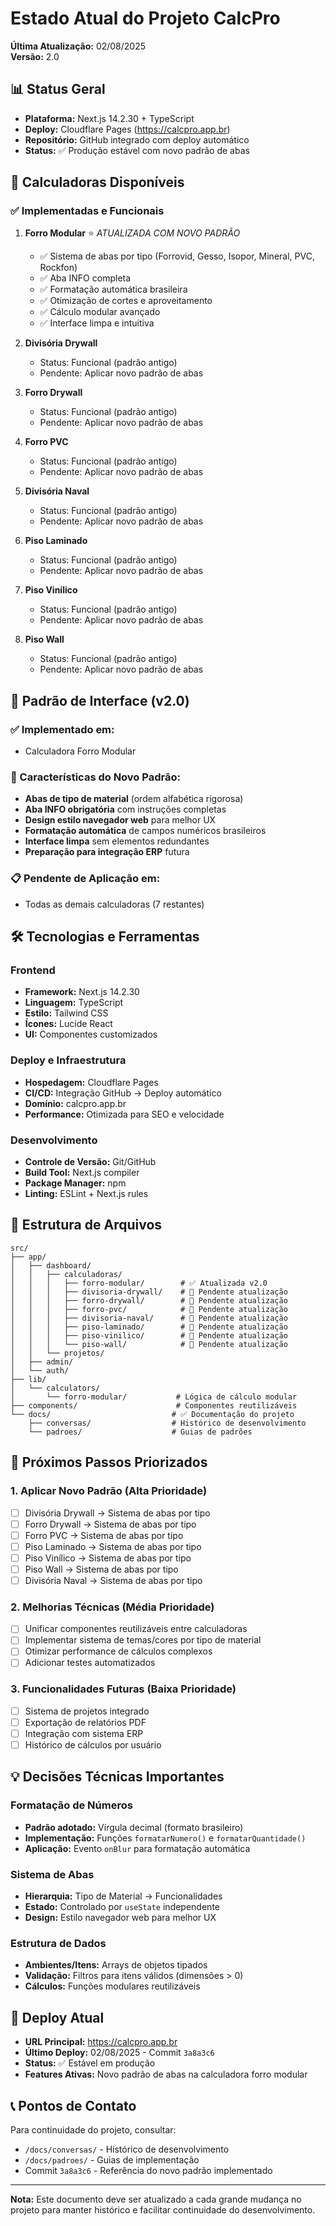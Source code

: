 # Estado Atual do Projeto CalcPro

**Última Atualização:** 02/08/2025  
**Versão:** 2.0

## 📊 Status Geral

- **Plataforma:** Next.js 14.2.30 + TypeScript
- **Deploy:** Cloudflare Pages (https://calcpro.app.br)
- **Repositório:** GitHub integrado com deploy automático
- **Status:** ✅ Produção estável com novo padrão de abas

## 🧮 Calculadoras Disponíveis

### ✅ Implementadas e Funcionais

1. **Forro Modular** ⭐ *ATUALIZADA COM NOVO PADRÃO*
   - ✅ Sistema de abas por tipo (Forrovid, Gesso, Isopor, Mineral, PVC, Rockfon)
   - ✅ Aba INFO completa
   - ✅ Formatação automática brasileira
   - ✅ Otimização de cortes e aproveitamento
   - ✅ Cálculo modular avançado
   - ✅ Interface limpa e intuitiva

2. **Divisória Drywall**
   - Status: Funcional (padrão antigo)
   - Pendente: Aplicar novo padrão de abas

3. **Forro Drywall**
   - Status: Funcional (padrão antigo)
   - Pendente: Aplicar novo padrão de abas

4. **Forro PVC**
   - Status: Funcional (padrão antigo)
   - Pendente: Aplicar novo padrão de abas

5. **Divisória Naval**
   - Status: Funcional (padrão antigo)
   - Pendente: Aplicar novo padrão de abas

6. **Piso Laminado**
   - Status: Funcional (padrão antigo)
   - Pendente: Aplicar novo padrão de abas

7. **Piso Vinílico**
   - Status: Funcional (padrão antigo)
   - Pendente: Aplicar novo padrão de abas

8. **Piso Wall**
   - Status: Funcional (padrão antigo)
   - Pendente: Aplicar novo padrão de abas

## 🎨 Padrão de Interface (v2.0)

### ✅ Implementado em:
- Calculadora Forro Modular

### 🔄 Características do Novo Padrão:
- **Abas de tipo de material** (ordem alfabética rigorosa)
- **Aba INFO obrigatória** com instruções completas
- **Design estilo navegador web** para melhor UX
- **Formatação automática** de campos numéricos brasileiros
- **Interface limpa** sem elementos redundantes
- **Preparação para integração ERP** futura

### 📋 Pendente de Aplicação em:
- Todas as demais calculadoras (7 restantes)

## 🛠️ Tecnologias e Ferramentas

### Frontend
- **Framework:** Next.js 14.2.30
- **Linguagem:** TypeScript
- **Estilo:** Tailwind CSS
- **Ícones:** Lucide React
- **UI:** Componentes customizados

### Deploy e Infraestrutura
- **Hospedagem:** Cloudflare Pages
- **CI/CD:** Integração GitHub → Deploy automático
- **Domínio:** calcpro.app.br
- **Performance:** Otimizada para SEO e velocidade

### Desenvolvimento
- **Controle de Versão:** Git/GitHub
- **Build Tool:** Next.js compiler
- **Package Manager:** npm
- **Linting:** ESLint + Next.js rules

## 📁 Estrutura de Arquivos

```
src/
├── app/
│   ├── dashboard/
│   │   ├── calculadoras/
│   │   │   ├── forro-modular/        # ✅ Atualizada v2.0
│   │   │   ├── divisoria-drywall/    # 🔄 Pendente atualização
│   │   │   ├── forro-drywall/        # 🔄 Pendente atualização  
│   │   │   ├── forro-pvc/            # 🔄 Pendente atualização
│   │   │   ├── divisoria-naval/      # 🔄 Pendente atualização
│   │   │   ├── piso-laminado/        # 🔄 Pendente atualização
│   │   │   ├── piso-vinilico/        # 🔄 Pendente atualização
│   │   │   └── piso-wall/            # 🔄 Pendente atualização
│   │   └── projetos/
│   ├── admin/
│   └── auth/
├── lib/
│   └── calculators/
│       └── forro-modular/           # Lógica de cálculo modular
├── components/                      # Componentes reutilizáveis
└── docs/                           # ✅ Documentação do projeto
    ├── conversas/                  # Histórico de desenvolvimento
    └── padroes/                    # Guias de padrões
```

## 🎯 Próximos Passos Priorizados

### 1. **Aplicar Novo Padrão (Alta Prioridade)**
- [ ] Divisória Drywall → Sistema de abas por tipo
- [ ] Forro Drywall → Sistema de abas por tipo  
- [ ] Forro PVC → Sistema de abas por tipo
- [ ] Piso Laminado → Sistema de abas por tipo
- [ ] Piso Vinílico → Sistema de abas por tipo
- [ ] Piso Wall → Sistema de abas por tipo
- [ ] Divisória Naval → Sistema de abas por tipo

### 2. **Melhorias Técnicas (Média Prioridade)**
- [ ] Unificar componentes reutilizáveis entre calculadoras
- [ ] Implementar sistema de temas/cores por tipo de material
- [ ] Otimizar performance de cálculos complexos
- [ ] Adicionar testes automatizados

### 3. **Funcionalidades Futuras (Baixa Prioridade)**
- [ ] Sistema de projetos integrado
- [ ] Exportação de relatórios PDF
- [ ] Integração com sistema ERP
- [ ] Histórico de cálculos por usuário

## 💡 Decisões Técnicas Importantes

### Formatação de Números
- **Padrão adotado:** Vírgula decimal (formato brasileiro)
- **Implementação:** Funções `formatarNumero()` e `formatarQuantidade()`
- **Aplicação:** Evento `onBlur` para formatação automática

### Sistema de Abas
- **Hierarquia:** Tipo de Material → Funcionalidades
- **Estado:** Controlado por `useState` independente
- **Design:** Estilo navegador web para melhor UX

### Estrutura de Dados
- **Ambientes/Itens:** Arrays de objetos tipados
- **Validação:** Filtros para itens válidos (dimensões > 0)
- **Cálculos:** Funções modulares reutilizáveis

## 🚀 Deploy Atual

- **URL Principal:** https://calcpro.app.br
- **Último Deploy:** 02/08/2025 - Commit `3a8a3c6`
- **Status:** ✅ Estável em produção
- **Features Ativas:** Novo padrão de abas na calculadora forro modular

## 📞 Pontos de Contato

Para continuidade do projeto, consultar:
- `/docs/conversas/` - Histórico de desenvolvimento
- `/docs/padroes/` - Guias de implementação
- Commit `3a8a3c6` - Referência do novo padrão implementado

---

**Nota:** Este documento deve ser atualizado a cada grande mudança no projeto para manter histórico e facilitar continuidade do desenvolvimento.